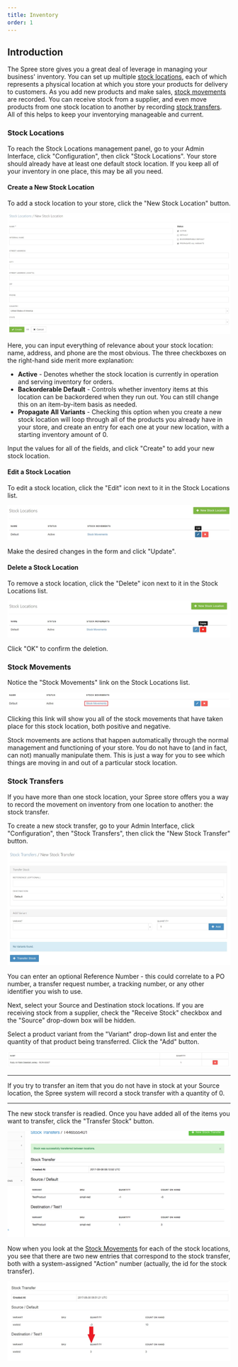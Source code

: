 ```yaml
---
title: Inventory
order: 1
---
```


## Introduction

The Spree store gives you a great deal of leverage in managing your business' inventory. You can set up multiple [stock locations](#stock-locations), each of which represents a physical location at which you store your products for delivery to customers. As you add new products and make sales, [stock movements](#stock-movements) are recorded. You can receive stock from a supplier, and even move products from one stock location to another by recording [stock transfers](#stock-transfers). All of this helps to keep your inventorying manageable and current.

### Stock Locations

To reach the Stock Locations management panel, go to your Admin Interface, click "Configuration", then click "Stock Locations". Your store should already have at least one default stock location. If you keep all of your inventory in one place, this may be all you need.

#### Create a New Stock Location

To add a stock location to your store, click the "New Stock Location" button.

![New Stock Location](../../../images/user/config/new_stock_location.jpg)

Here, you can input everything of relevance about your stock location: name, address, and phone are the most obvious. The three checkboxes on the right-hand side merit more explanation:

* **Active** - Denotes whether the stock location is currently in operation and serving inventory for orders.
* **Backorderable Default** - Controls whether inventory items at this location can be backordered when they run out. You can still change this on an item-by-item basis as needed.
* **Propagate All Variants** - Checking this option when you create a new stock location will loop through all of the products you already have in your store, and create an entry for each one at your new location, with a starting inventory amount of 0.

Input the values for all of the fields, and click "Create" to add your new stock location.

#### Edit a Stock Location

To edit a stock location, click the "Edit" icon next to it in the Stock Locations list.

![Edit Stock Location Icon](../../../images/user/config/edit_stock_location_icon.jpg)

Make the desired changes in the form and click "Update".

#### Delete a Stock Location

To remove a stock location, click the "Delete" icon next to it in the Stock Locations list.

![Delete Stock Location Icon](../../../images/user/config/delete_stock_location_icon.jpg)

Click "OK" to confirm the deletion.

### Stock Movements

Notice the "Stock Movements" link on the Stock Locations list.

![Stock Movements Link](../../../images/user/config/stock_movements_link.jpg)

Clicking this link will show you all of the stock movements that have taken place for this stock location, both positive and negative.

Stock movements are actions that happen automatically through the normal management and functioning of your store. You do not have to (and in fact, can not) manually manipulate them. This is just a way for you to see which things are moving in and out of a particular stock location.

### Stock Transfers

If you have more than one stock location, your Spree store offers you a way to record the movement on inventory from one location to another: the stock transfer.

To create a new stock transfer, go to your Admin Interface, click "Configuration", then "Stock Transfers", then click the "New Stock Transfer" button.

![New Stock Transfer](../../../images/user/config/new_stock_transfer.jpg)

You can enter an optional Reference Number - this could correlate to a PO number, a transfer request number, a tracking number, or any other identifier you wish to use.

Next, select your Source and Destination stock locations. If you are receiving stock from a supplier, check the "Receive Stock" checkbox and the "Source" drop-down box will be hidden.

Select a product variant from the "Variant" drop-down list and enter the quantity of that product being transferred. Click the "Add" button.

![Stock Transfer Readied](../../../images/user/config/stock_transfer.jpg)

***
If you try to transfer an item that you do not have in stock at your Source location, the Spree system will record a stock transfer with a quantity of 0.
***

The new stock transfer is readied. Once you have added all of the items you want to transfer, click the "Transfer Stock" button.

![Stock Transfer Complete](../../../images/user/config/stock_transfer_complete.jpg)

Now when you look at the [Stock Movements](#stock-movements) for each of the stock locations, you see that there are two new entries that correspond to the stock transfer, both with a system-assigned "Action" number (actually, the id for the stock transfer).

![Resulting Stock Movements](../../../images/user/config/resulting_stock_movements.jpg)
